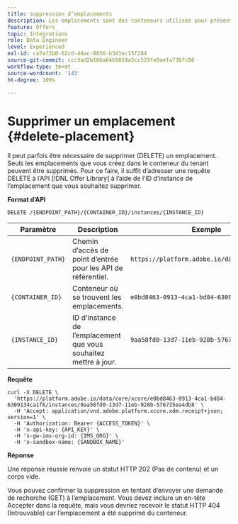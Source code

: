 ```yaml
---
title: suppression d’emplacements
description: Les emplacements sont des conteneurs utilisés pour présenter vos offres.
feature: Offers
topic: Integrations
role: Data Engineer
level: Experienced
exl-id: ca7af3b0-62cd-44ac-8856-b3d1ec15f284
source-git-commit: ccc3ad2b186a64b9859a5cc529fe0aefa736fc00
workflow-type: tm+mt
source-wordcount: '143'
ht-degree: 100%

---
```


# Supprimer un emplacement {#delete-placement}

Il peut parfois être nécessaire de supprimer (DELETE) un emplacement. Seuls les emplacements que vous créez dans le conteneur du tenant peuvent être supprimés. Pour ce faire, il suffit d’adresser une requête DELETE à l’API [!DNL Offer Library] à l’aide de l’ID d’instance de l’emplacement que vous souhaitez supprimer.

**Format d’API**

```http
DELETE /{ENDPOINT_PATH}/{CONTAINER_ID}/instances/{INSTANCE_ID}
```

| Paramètre | Description | Exemple |
| --------- | ----------- | ------- |
| `{ENDPOINT_PATH}` | Chemin d’accès de point d’entrée pour les API de référentiel. | `https://platform.adobe.io/data/core/xcore/` |
| `{CONTAINER_ID}` | Conteneur où se trouvent les emplacements. | `e0bd8463-0913-4ca1-bd84-6309134ca1f6` |
| `{INSTANCE_ID}` | ID d’instance de l’emplacement que vous souhaitez mettre à jour. | `9aa58fd0-13d7-11eb-928b-576735ea4db8` |

**Requête**

```shell
curl -X DELETE \
  'https://platform.adobe.io/data/core/xcore/e0bd8463-0913-4ca1-bd84-6309134ca1f6/instances/9aa58fd0-13d7-11eb-928b-576735ea4db8' \
  -H 'Accept: application/vnd.adobe.platform.xcore.xdm.receipt+json; version=1' \
  -H 'Authorization: Bearer {ACCESS_TOKEN}' \
  -H 'x-api-key: {API_KEY}' \
  -H 'x-gw-ims-org-id: {IMS_ORG}' \
  -H 'x-sandbox-name: {SANDBOX_NAME}'
```

**Réponse**

Une réponse réussie renvoie un statut HTTP 202 (Pas de contenu) et un corps vide.

Vous pouvez confirmer la suppression en tentant d’envoyer une demande de recherche (GET) à l’emplacement. Vous devez inclure un en-tête Accepter dans la requête, mais vous devriez recevoir le statut HTTP 404 (Introuvable) car l’emplacement a été supprimé du conteneur.
